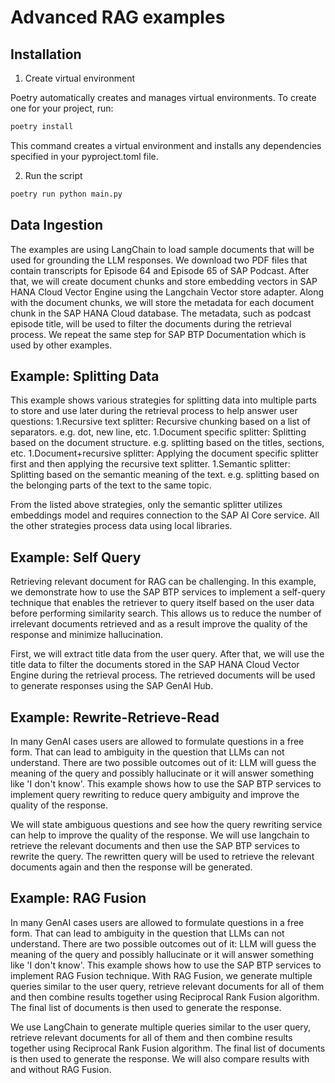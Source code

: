 # Advanced RAG examples

## Installation
1. Create virtual environment

Poetry automatically creates and manages virtual environments. To create one for your project, run:

```sh
poetry install
```

This command creates a virtual environment and installs any dependencies specified in your pyproject.toml file.


2. Run the script

```sh
poetry run python main.py
```

## Data Ingestion

The examples are using LangChain to load sample documents that will be used for grounding the LLM responses. We download two PDF files that contain transcripts for Episode 64 and Episode 65 of SAP Podcast. After that, we will create document chunks and store embedding vectors in SAP HANA Cloud Vector Engine using the Langchain Vector store adapter. Along with the document chunks, we will store the metadata for each document chunk in the SAP HANA Cloud database. The metadata, such as podcast episode title, will be used to filter the documents during the retrieval process. We repeat the same step for SAP BTP Documentation which is used by other examples.


## Example: Splitting Data

This example shows various strategies for splitting data into multiple parts to store and use later during the retrieval process to help answer user questions: 1.Recursive text splitter: Recursive chunking based on a list of separators. e.g. dot, new line, etc. 1.Document specific splitter: Splitting based on the document structure. e.g. splitting based on the titles, sections, etc. 1.Document+recursive splitter: Applying the document specific splitter first and then applying the recursive text splitter. 1.Semantic splitter: Splitting based on the semantic meaning of the text. e.g. splitting based on the belonging parts of the text to the same topic.

From the listed above strategies, only the semantic splitter utilizes embeddings model and requires connection to the SAP AI Core service. All the other strategies process data using local libraries.

## Example: Self Query

Retrieving relevant document for RAG can be challenging. In this example, we demonstrate how to use the SAP BTP services to implement a self-query technique that enables the retriever to query itself based on the user data before performing similarity search. This allows us to reduce the number of irrelevant documents retrieved and as a result improve the quality of the response and minimize hallucination.

First, we will extract title data from the user query. After that, we will use the title data to filter the documents stored in the SAP HANA Cloud Vector Engine during the retrieval process. The retrieved documents will be used to generate responses using the SAP GenAI Hub.

## Example: Rewrite-Retrieve-Read

In many GenAI cases users are allowed to formulate questions in a free form. That can lead to ambiguity in the question that LLMs can not understand. There are two possible outcomes out of it: LLM will guess the meaning of the query and possibly hallucinate or it will answer something like 'I don't know'. This example shows how to use the SAP BTP services to implement query rewriting to reduce query ambiguity and improve the quality of the response.

We will state ambiguous questions and see how the query rewriting service can help to improve the quality of the response. We will use langchain to retrieve the relevant documents and then use the SAP BTP services to rewrite the query. The rewritten query will be used to retrieve the relevant documents again and then the response will be generated.

## Example: RAG Fusion

In many GenAI cases users are allowed to formulate questions in a free form. That can lead to ambiguity in the question that LLMs can not understand. There are two possible outcomes out of it: LLM will guess the meaning of the query and possibly hallucinate or it will answer something like 'I don't know'. This example shows how to use the SAP BTP services to implement RAG Fusion technique. With RAG Fusion, we generate multiple queries similar to the user query, retrieve relevant documents for all of them and then combine results together using Reciprocal Rank Fusion algorithm. The final list of documents is then used to generate the response.

We use LangChain to generate multiple queries similar to the user query, retrieve relevant documents for all of them and then combine results together using Reciprocal Rank Fusion algorithm. The final list of documents is then used to generate the response. We will also compare results with and without RAG Fusion.


